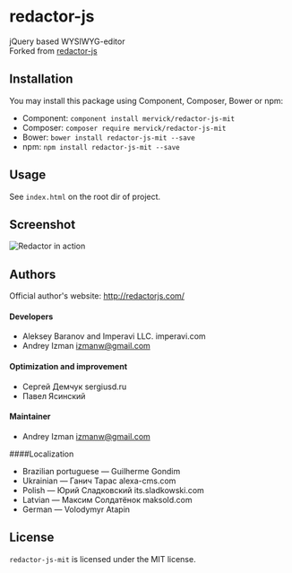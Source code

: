 redactor-js
===========

jQuery based WYSIWYG-editor    
Forked from [redactor-js](https://github.com/dybskiy/redactor-js)

## Installation

You may install this package using Component, Composer, Bower or npm:
- Component: `component install mervick/redactor-js-mit`
- Composer: `composer require mervick/redactor-js-mit`
- Bower: `bower install redactor-js-mit --save`
- npm: `npm install redactor-js-mit --save`

## Usage
See `index.html` on the root dir of project.

## Screenshot
![Redactor in action](https://github.com/mervick/redactor-js-mit/raw/master/redactor-js.png)

## Authors

Official author's website: http://redactorjs.com/

#### Developers

* Aleksey Baranov and Imperavi LLC. imperavi.com
* Andrey Izman <izmanw@gmail.com>

#### Optimization and improvement

* Сергей Демчук sergiusd.ru
* Павел Ясинский

#### Maintainer

* Andrey Izman <izmanw@gmail.com>

####Localization

* Brazilian portuguese — Guilherme Gondim
* Ukrainian — Ганич Тарас alexa-cms.com
* Polish — Юрий Сладковский its.sladkowski.com
* Latvian — Максим Солдатёнок maksold.com
* German — Volodymyr Atapin

## License

`redactor-js-mit` is licensed under the MIT license.
